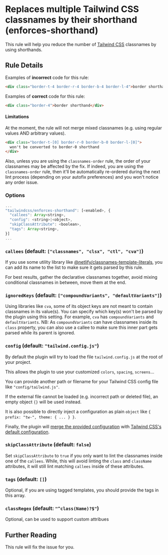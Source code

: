 # Replaces multiple Tailwind CSS classnames by their shorthand (enforces-shorthand)

This rule will help you reduce the number of [Tailwind CSS](https://tailwindcss.com/) classnames by using shorthands.

## Rule Details

Examples of **incorrect** code for this rule:

```html
<div class="border-t-4 border-r-4 border-b-4 border-l-4">border shorthand</div>
```

Examples of **correct** code for this rule:

```html
<div class="border-4">border shorthand</div>
```

#### Limitations

At the moment, the rule will not merge mixed classnames (e.g. using regular values AND arbitrary values).

```html
<div class="border-t-[0] border-r-0 border-b-0 border-l-[0]">
  won't be converted to border-0 shorthand
</div>
```

Also, unless you are using the `classnames-order` rule, the order of your classnames may be affected by the fix.
If indeed, you are using the `classnames-order` rule, then it'll be automatically re-ordered during the next lint process (depending on your autofix preferences) and you won't notice any order issue.

### Options

```js
...
"tailwindcss/enforces-shorthand": [<enabled>, {
  "callees": Array<string>,
  "config": <string>|<object>,
  "skipClassAttribute": <boolean>,
  "tags": Array<string>,
}]
...
```

### `callees` (default: `["classnames", "clsx", "ctl", "cva"]`)

If you use some utility library like [@netlify/classnames-template-literals](https://github.com/netlify/classnames-template-literals), you can add its name to the list to make sure it gets parsed by this rule.

For best results, gather the declarative classnames together, avoid mixing conditional classnames in between, move them at the end.

### `ignoredKeys` (default: `["compoundVariants", "defaultVariants"]`)

Using libraries like `cva`, some of its object keys are not meant to contain classnames in its value(s).
You can specify which key(s) won't be parsed by the plugin using this setting.
For example, `cva` has `compoundVariants` and `defaultVariants`.
NB: As `compoundVariants` can have classnames inside its `class` property, you can also use a callee to make sure this inner part gets parsed while its parent is ignored.

### `config` (default: `"tailwind.config.js"`)

By default the plugin will try to load the file `tailwind.config.js` at the root of your project.

This allows the plugin to use your customized `colors`, `spacing`, `screens`...

You can provide another path or filename for your Tailwind CSS config file like `"config/tailwind.js"`.

If the external file cannot be loaded (e.g. incorrect path or deleted file), an empty object `{}` will be used instead.

It is also possible to directly inject a configuration as plain `object` like `{ prefix: "tw-", theme: { ... } }`.

Finally, the plugin will [merge the provided configuration](https://tailwindcss.com/docs/configuration#referencing-in-java-script) with [Tailwind CSS's default configuration](https://github.com/tailwindlabs/tailwindcss/blob/master/stubs/defaultConfig.stub.js).

### `skipClassAttribute` (default: `false`)

Set `skipClassAttribute` to `true` if you only want to lint the classnames inside one of the `callees`.
While, this will avoid linting the `class` and `className` attributes, it will still lint matching `callees` inside of these attributes.

### `tags` (default: `[]`)

Optional, if you are using tagged templates, you should provide the tags in this array.

### `classRegex` (default: `"^class(Name)?$"`)

Optional, can be used to support custom attribues

## Further Reading

This rule will fix the issue for you.
